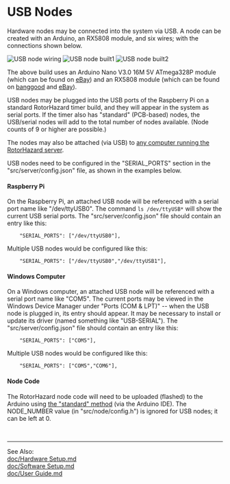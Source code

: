 # USB Nodes

Hardware nodes may be connected into the system via USB.  A node can be created with an Arduino, an RX5808 module, and six wires; with the connections shown below.

![USB node wiring](../img/USB_node_wiring.jpg)
![USB node built1](../img/USB_node_built1.jpg)
![USB node built2](../img/USB_node_built2.jpg)

The above build uses an Arduino Nano V3.0 16M 5V ATmega328P module (which can be found on [eBay](https://www.ebay.com/sch/i.html?_nkw=Arduino+Nano+V3.0+16M+5V+ATmega328P)) and an RX5808 module (which can be found on [banggood](https://www.banggood.com/search/rx5808-module.html) and [eBay](https://www.ebay.com/sch/i.html?_nkw=rx5808+module)).

USB nodes may be plugged into the USB ports of the Raspberry Pi on a standard RotorHazard timer build, and they will appear in the system as serial ports.  If the timer also has "standard" (PCB-based) nodes, the USB/serial nodes will add to the total number of nodes available.  (Node counts of 9 or higher are possible.)

The nodes may also be attached (via USB) to [any computer running the RotorHazard server](Software%20Setup.md#otheros).  

USB nodes need to be configured in the "SERIAL_PORTS" section in the "src/server/config.json" file, as shown in the examples below.

#### Raspberry Pi

On the Raspberry Pi, an attached USB node will be referenced with a serial port name like "/dev/ttyUSB0".  The command ```ls /dev/ttyUSB*``` will show the current USB serial ports.  The "src/server/config.json" file should contain an entry like this:
```
	"SERIAL_PORTS": ["/dev/ttyUSB0"],
```
Multiple USB nodes would be configured like this:
```
	"SERIAL_PORTS": ["/dev/ttyUSB0","/dev/ttyUSB1"],
```

#### Windows Computer

On a Windows computer, an attached USB node will be referenced with a serial port name like "COM5".  The current ports may be viewed in the Windows Device Manager under "Ports (COM & LPT)" -- when the USB node is plugged in, its entry should appear.  It may be necessary to install or update its driver (named something like "USB-SERIAL").  The "src/server/config.json" file should contain an entry like this:
```
	"SERIAL_PORTS": ["COM5"],
```
Multiple USB nodes would be configured like this:
```
	"SERIAL_PORTS": ["COM5","COM6"],
```

#### Node Code

The RotorHazard node code will need to be uploaded (flashed) to the Arduino using [the "standard" method](https://github.com/RotorHazard/RotorHazard/blob/main/src/node/readme_Arduino.md) (via the Arduino IDE).  The NODE_NUMBER value (in "src/node/config.h") is ignored for USB nodes; it can be left at 0.

<br/>

-----------------------------

See Also:  
[doc/Hardware Setup.md](Hardware%20Setup.md)  
[doc/Software Setup.md](Software%20Setup.md)  
[doc/User Guide.md](User%20Guide.md)
